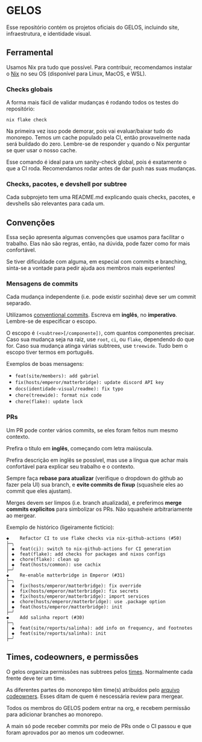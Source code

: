 # GELOS

Esse repositório contém os projetos oficiais do GELOS, incluindo site, infraestrutura, e identidade visual.

## Ferramental

Usamos Nix pra tudo que possível. Para contribuir, recomendamos instalar o
[Nix](https://nixos.org/download) no seu OS (disponível para Linux, MacOS,
e WSL).

### Checks globais

A forma mais fácil de validar mudanças é rodando todos os testes do repositório:

```
nix flake check
```

Na primeira vez isso pode demorar, pois vai evaluar/baixar tudo do monorepo.
Temos um cache populado pela CI, então provavelmente nada será buildado do zero.
Lembre-se de responder `y` quando o Nix perguntar se quer usar o nosso cache.

Esse comando é ideal para um sanity-check global, pois é exatamente o que a CI
roda. Recomendamos rodar antes de dar push nas suas mudanças.

### Checks, pacotes, e devshell por subtree

Cada subprojeto tem uma README.md explicando quais checks, pacotes, e devshells
são relevantes para cada um.

## Convenções

Essa seção apresenta algumas convenções que usamos para facilitar o trabalho.
Elas não são regras, então, na dúvida, pode fazer como for mais confortável.

Se tiver dificuldade com alguma, em especial com commits e branching, sinta-se a
vontade para pedir ajuda aos membros mais experientes!

### Mensagens de commits

Cada mudança independente (i.e. pode existir sozinha) deve ser um commit
separado.

Utilizamos [conventional
commits](https://www.conventionalcommits.org/en/v1.0.0/#summary). Escreva em
**inglês**, no **imperativo**. Lembre-se de especificar o escopo.

O escopo é `(<subtree>[/componente])`, com quantos componentes precisar. Caso
sua mudança seja na raiz, use `root`, `ci`, ou `flake`, dependendo do que for.
Caso sua mudança atinga várias subtrees, use `treewide`. Tudo bem o escopo tiver
termos em português.

Exemplos de boas mensagens:

- `feat(site/members): add gabriel`
- `fix(hosts/emperor/matterbridge): update discord API key`
- `docs(identidade-visual/readme): fix typo`
- `chore(treewide): format nix code`
- `chore(flake): update lock`

### PRs

Um PR pode conter vários commits, se eles foram feitos num mesmo
contexto.

Prefira o título em **inglês**, começando com letra maiúscula.

Prefira descrição em inglês se possível, mas use a língua que achar mais
confortável para explicar seu trabalho e o contexto.

Sempre faça **rebase para atualizar** (verifique o dropdown do github ao fazer
pela UI) sua branch, e **evite commits de fixup** (squasheie eles ao commit
que eles ajustam).

Merges devem ser limpos (i.e. branch atualizada), e preferimos **merge commits
explicitos** para simbolizar os PRs. Não squasheie arbitrariamente ao mergear.

Exemplo de histórico (ligeiramente fictício):

```
◆    Refactor CI to use flake checks via nix-github-actions (#50)
├─╮
│ ◆  feat(ci): switch to nix-github-actions for CI generation
│ ◆  feat(flake): add checks for packages and nixos configs
│ ◆  chore(flake): clean up
│ ◆  feat(hosts/common): use cachix
├─╯
◆    Re-enable matterbridge in Emperor (#31)
├─╮
│ ◆  fix(hosts/emperor/matterbridge): fix override
│ ◆  fix(hosts/emperor/matterbridge): fix secrets
│ ◆  fix(hosts/emperor/matterbridge): import services
│ ◆  chore(hosts/emperor/matterbridge): use .package option
│ ◆  feat(hosts/emperor/matterbridge): init
├─╯
◆    Add salinha report (#30)
├─╮
│ ◆  feat(site/reports/salinha): add info on frequency, and footnotes
│ ◆  feat(site/reports/salinha): init
├─╯
```

## Times, codeowners, e permissões

O gelos organiza permissões nas subtrees pelos
[times](https://github.com/orgs/gelos-icmc/teams). Normalmente cada frente deve ter um time.

As diferentes partes do monorepo têm time(s) atribuídos pelo [arquivo
codeowners](https://github.com/gelos-icmc/monorepo/blob/main/.github/CODEOWNERS). Esses ditam de quem é nescessária review para mergear.

Todos os membros do GELOS podem entrar na org, e recebem permissão para
adicionar branches ao monorepo.

A main só pode receber commits por meio de PRs onde o CI passou e que foram
aprovados por ao menos um codeowner.
